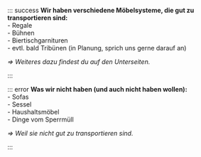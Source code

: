 ::: success
**Wir haben verschiedene Möbelsysteme, die gut zu transportieren sind:**  
\- Regale  
\- Bühnen  
\- Biertischgarnituren  
\- evtl. bald Tribünen (in Planung, sprich uns gerne darauf an)

*=> Weiteres dazu findest du auf den Unterseiten.*

:::

::: error
**Was wir nicht haben (und auch nicht haben wollen):**  
\- Sofas  
\- Sessel  
\- Haushaltsmöbel  
\- Dinge vom Sperrmüll

*=> Weil sie nicht gut zu transportieren sind.*

:::